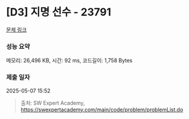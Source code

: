 # [D3] 지명 선수 - 23791 

[문제 링크](https://swexpertacademy.com/main/code/problem/problemDetail.do?contestProbId=AZU2weVqkoPHBIRK) 

### 성능 요약

메모리: 26,496 KB, 시간: 92 ms, 코드길이: 1,758 Bytes

### 제출 일자

2025-05-07 15:52



> 출처: SW Expert Academy, https://swexpertacademy.com/main/code/problem/problemList.do